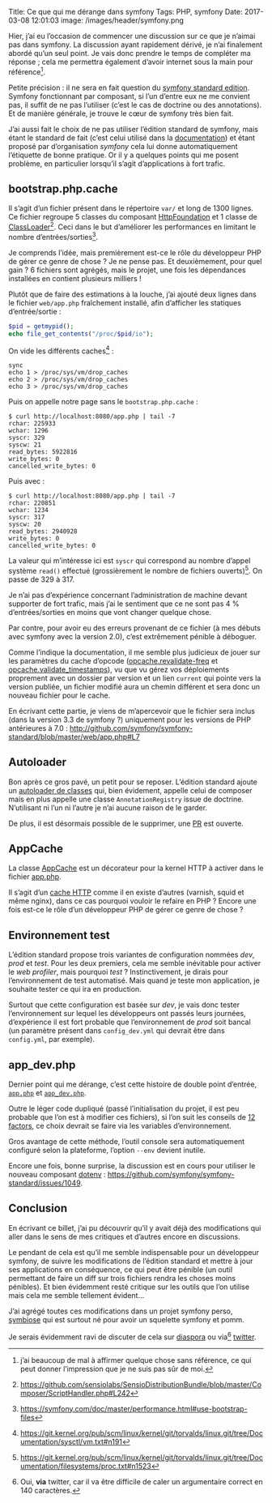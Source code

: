 Title: Ce que qui me dérange dans symfony
Tags: PHP, symfony
Date: 2017-03-08 12:01:03
image: /images/header/symfony.png

Hier, j’ai eu l’occasion de commencer une discussion sur ce que je n’aimai pas
dans symfony. La discussion ayant rapidement dérivé, je n’ai finalement abordé
qu’un seul point. Je vais donc prendre le temps de compléter ma réponse ; cela
me permettra également d’avoir internet sous la main pour référence[^1].

Petite précision : il ne sera en fait question du [symfony standard
edition](https://github.com/symfony/symfony-standard). Symfony fonctionnant par
composant, si l’un d’entre eux ne me convient pas, il suffit de ne pas
l’utiliser (c’est le cas de doctrine ou des annotations). Et de manière
générale, je trouve le cœur de symfony très bien fait.

J’ai aussi fait le choix de ne pas utiliser l’édition standard de symfony, mais
étant le standard de fait (c’est celui utilisé dans la
[documentation](https://symfony.com/doc/master/setup.html#creating-symfony-applications-with-composer))
et étant proposé par d’organisation *symfony* cela lui donne automatiquement
l’étiquette de bonne pratique. Or il y a quelques points qui me posent problème,
en particulier lorsqu’il s’agit d’applications à fort trafic.

## bootstrap.php.cache

Il s’agit d’un fichier présent dans le répertoire `var/` et long de 1300 lignes.
Ce fichier regroupe 5 classes du composant
[HttpFoundation](https://github.com/symfony/http-foundation) et 1 classe de
[ClassLoader](https://github.com/symfony/class-loader)[^2]. Ceci dans le but
d’améliorer les performances en limitant le nombre d’entrées/sorties[^3].

Je comprends l’idée, mais premièrement est-ce le rôle du développeur PHP de gérer
ce genre de chose ? Je ne pense pas. Et deuxièmement, pour quel gain ? 6
fichiers sont agrégés, mais le projet, une fois les dépendances installées en
contient plusieurs milliers !

Plutôt que de faire des estimations à la louche, j’ai ajouté deux lignes dans le
fichier `web/app.php` fraîchement installé, afin d’afficher les statiques
d’entrée/sortie :

```php
$pid = getmypid();
echo file_get_contents("/proc/$pid/io");
```

On vide les différents caches[^4] :
```
sync
echo 1 > /proc/sys/vm/drop_caches
echo 2 > /proc/sys/vm/drop_caches
echo 3 > /proc/sys/vm/drop_caches
```

Puis on appelle notre page sans le `bootstrap.php.cache` :

```
$ curl http://localhost:8080/app.php | tail -7
rchar: 225933
wchar: 1296
syscr: 329
syscw: 21
read_bytes: 5922816
write_bytes: 0
cancelled_write_bytes: 0
```

Puis avec :

```
$ curl http://localhost:8080/app.php | tail -7
rchar: 220851
wchar: 1234
syscr: 317
syscw: 20
read_bytes: 2940928
write_bytes: 0
cancelled_write_bytes: 0
```

La valeur qui m’intéresse ici est `syscr` qui correspond au nombre d’appel
système `read()` effectué (grossièrement le nombre de fichiers ouverts)[^5]. On
passe de 329 à 317.

Je n’ai pas d’expérience concernant l’administration de machine devant supporter
de fort trafic, mais j’ai le sentiment que ce ne sont pas 4 % d’entrées/sorties
en moins que vont changer quelque chose.

Par contre, pour avoir eu des erreurs provenant de ce fichier (à mes débuts avec
symfony avec la version 2.0), c’est extrêmement pénible à déboguer.

Comme l’indique la documentation, il me semble plus judicieux de jouer sur les
paramètres du cache d’opcode
([opcache.revalidate-freq](https://secure.php.net/manual/en/opcache.configuration.php#ini.opcache.revalidate-freq)
et
[opcache.validate_timestamps](https://secure.php.net/manual/en/opcache.configuration.php#ini.opcache.validate-timestamps)),
vu que vu gérez vos déploiements proprement avec un dossier par version et un
lien `current` qui pointe vers la version publiée, un fichier modifié aura un
chemin différent et sera donc un nouveau fichier pour le cache.

En écrivant cette partie, je viens de m’apercevoir que le fichier sera inclus (dans
la version 3.3 de symfony ?) uniquement pour les versions de PHP antérieures à
7.0 : <http://github.com/symfony/symfony-standard/blob/master/web/app.php#L7>

## Autoloader

Bon après ce gros pavé, un petit pour se reposer. L’édition standard ajoute un
[autoloader de
classes](https://github.com/symfony/symfony-standard/blob/3.2/app/autoload.php)
qui, bien évidement, appelle celui de composer mais en plus appelle une classe
`AnnotationRegistry` issue de doctrine. N’utilisant ni l’un ni l’autre je n’ai
aucune raison de le garder.

De plus, il est désormais possible de le supprimer, une
[PR](https://github.com/symfony/symfony-standard/pull/1056) est ouverte.

## AppCache

La classe
[AppCache](https://github.com/symfony/symfony-standard/blob/3.2/app/AppCache.php)
est un décorateur pour la kernel HTTP à activer dans le fichier
[app.php](https://github.com/symfony/symfony-standard/blob/3.2/web/app.php#L15).

Il s’agit d’un [cache HTTP](https://symfony.com/doc/current/http_cache.html)
comme il en existe d’autres (varnish, squid et même nginx), dans ce cas pourquoi
vouloir le refaire en PHP ? Encore une fois est-ce le rôle d’un développeur PHP
de gérer ce genre de chose ?

## Environnement test

L’édition standard propose trois variantes de configuration nommées *dev*,
*prod* et *test*. Pour les deux premiers, cela me semble inévitable pour activer
le *web profiler*, mais pourquoi *test* ? Instinctivement, je dirais pour
l’environnement de test automatisé. Mais quand je teste mon application, je
souhaite tester ce qui ira en production.

Surtout que cette configuration est basée sur *dev*, je vais donc tester
l’environnement sur lequel les développeurs ont passés leurs journées,
d’expérience il est fort probable que l’environnement de *prod* soit bancal (un
paramètre présent dans `config_dev.yml` qui devrait être dans `config.yml`, par
exemple).

## app_dev.php

Dernier point qui me dérange, c’est cette histoire de double point d’entrée,
[`app.php`](https://github.com/symfony/symfony-standard/blob/3.2/web/app.php) et
[`app_dev.php`](https://github.com/symfony/symfony-standard/blob/3.2/web/app_dev.php).

Outre le léger code dupliqué (passé l’initialisation du projet, il est peu
probable que l’on est à modifier ces fichiers), si l’on suit les conseils de [12
factors](https://12factor.net/fr/config), ce choix devrait se faire via les
variables d’environnement.

Gros avantage de cette méthode, l’outil console sera automatiquement configuré
selon la plateforme, l’option `--env` devient inutile.

Encore une fois, bonne surprise, la discussion est en cours pour utiliser le
nouveau composant
[dotenv](https://symfony.com/blog/new-in-symfony-3-3-dotenv-component) :
<https://github.com/symfony/symfony-standard/issues/1049>.

## Conclusion

En écrivant ce billet, j’ai pu découvrir qu’il y avait déjà des modifications
qui aller dans le sens de mes critiques et d’autres encore en discussions.

Le pendant de cela est qu’il me semble indispensable pour un développeur
symfony, de suivre les modifications de l’édition standard et mettre à jour ses
applications en conséquence, ce qui peut être pénible (un outil permettant de
faire un diff sur trois fichiers rendra les choses moins pénibles). Et bien
évidemment resté critique sur les outils que l’on utilise mais cela me semble
tellement évident…

J’ai agrégé toutes ces modifications dans un projet symfony perso,
[symbiose](https://github.com/sanpii/symbiose) qui est surtout né pour avoir un
squelette symfony et pomm.

Je serais évidemment ravi de discuter de cela sur
[diaspora](https://framasphere.org/people/3a8a1f5092e201339dab2a0000053625) ou
via[^6] [twitter](https://twitter.com/sanpi_).

[^1]: j’ai beaucoup de mal à affirmer quelque chose sans référence, ce qui peut
donner l’impression que je ne suis pas sûr de moi.
[^2]: <https://github.com/sensiolabs/SensioDistributionBundle/blob/master/Composer/ScriptHandler.php#L242>
[^3]: <https://symfony.com/doc/master/performance.html#use-bootstrap-files>
[^4]: <https://git.kernel.org/pub/scm/linux/kernel/git/torvalds/linux.git/tree/Documentation/sysctl/vm.txt#n191>
[^5]: <https://git.kernel.org/pub/scm/linux/kernel/git/torvalds/linux.git/tree/Documentation/filesystems/proc.txt#n1523>
[^6]: Oui, **via** twitter, car il va être difficile de caler un argumentaire
correct en 140 caractères.
